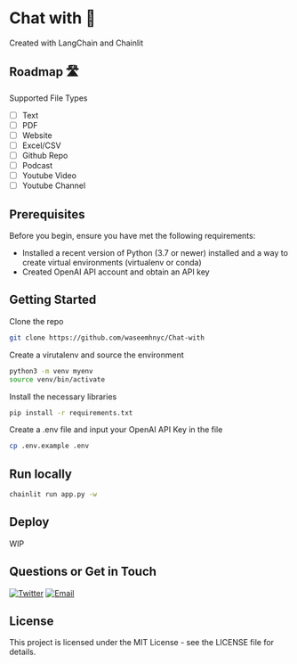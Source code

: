 # Chat with 👋

Created with LangChain and Chainlit

## Roadmap 🛣

Supported File Types

- [ ] Text
- [ ] PDF
- [ ] Website
- [ ] Excel/CSV
- [ ] Github Repo
- [ ] Podcast
- [ ] Youtube Video
- [ ] Youtube Channel

## Prerequisites

Before you begin, ensure you have met the following requirements:

- Installed a recent version of Python (3.7 or newer) installed and a way to create virtual environments (virtualenv or conda)
- Created OpenAI API account and obtain an API key

## Getting Started

Clone the repo

```bash
git clone https://github.com/waseemhnyc/Chat-with
```

Create a virutalenv and source the environment

```bash
python3 -m venv myenv
source venv/bin/activate
```

Install the necessary libraries

```bash
pip install -r requirements.txt
```

Create a .env file and input your OpenAI API Key in the file

```bash
cp .env.example .env
```

## Run locally

```bash
chainlit run app.py -w
```

## Deploy

WIP

## Questions or Get in Touch

[![Twitter](https://img.shields.io/badge/Twitter-1DA1F2?style=for-the-badge&logo=twitter&logoColor=white)](https://twitter.com/waseemhnyc)
[![Email](https://img.shields.io/badge/Gmail-D14836?style=for-the-badge&logo=gmail&logoColor=white)](mailto:waseemh.nyc@gmail.com)

## License

This project is licensed under the MIT License - see the LICENSE file for details.
